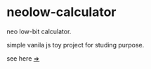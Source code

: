# neolow-calculator

neo low-bit calculator.

simple vanila js toy project for studing purpose.

see here  [=>](https://neolow-calculator.vercel.app/)
